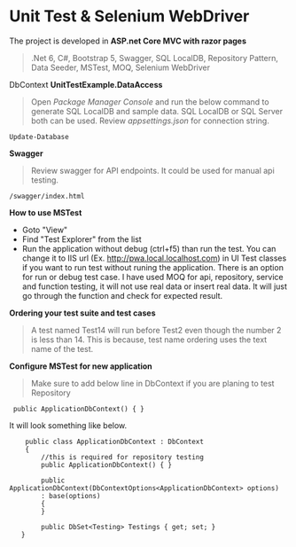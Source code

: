 # Unit Test & Selenium WebDriver

The project is developed in **ASP.net Core MVC with razor pages**
> .Net 6, C#, Bootstrap 5, Swagger, SQL LocalDB, Repository Pattern, Data Seeder, MSTest, MOQ, Selenium WebDriver

DbContext **UnitTestExample.DataAccess**
> Open *Package Manager Console* and run the below command to generate SQL LocalDB and sample data. SQL LocalDB or SQL Server both can be used. Review *appsettings.json* for connection string.
```
Update-Database
```

**Swagger**
> Review swagger for API endpoints. It could be used for manual api testing.
```
/swagger/index.html
```

**How to use MSTest**
- Goto "View"
- Find "Test Explorer" from the list
- Run the application without debug (ctrl+f5) than run the test. You can change it to IIS url (Ex. http://pwa.local.localhost.com) in UI Test classes if you want to run test without runing the application.
There is an option for run or debug test case. I have used MOQ for api, repository, service and function testing, it will not use real data or insert real data. It will just go through the function and check for expected result.

**Ordering your test suite and test cases**
> A test named Test14 will run before Test2 even though the number 2 is less than 14. This is because, test name ordering uses the text name of the test.

**Configure MSTest for new application**
> Make sure to add below line in DbContext if you are planing to test Repository
```
 public ApplicationDbContext() { }
```
It will look something like below.
```
    public class ApplicationDbContext : DbContext
    {
		//this is required for repository testing
        public ApplicationDbContext() { }
		
        public ApplicationDbContext(DbContextOptions<ApplicationDbContext> options)
        : base(options)
        {
        }
   
        public DbSet<Testing> Testings { get; set; }
   }
```
